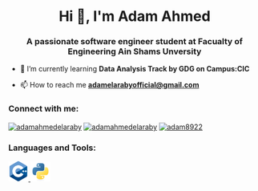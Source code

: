 <h1 align="center">Hi 👋, I'm Adam Ahmed</h1>
<h3 align="center">A passionate software engineer student at Facualty of Engineering Ain Shams Unversity</h3>

- 🌱 I’m currently learning **Data Analysis Track by GDG on Campus:CIC**

- 📫 How to reach me **adamelarabyofficial@gmail.com**

<h3 align="left">Connect with me:</h3>
<p align="left">
<a href="https://linkedin.com/in/adamahmedelaraby" target="blank"><img align="center" src="https://raw.githubusercontent.com/rahuldkjain/github-profile-readme-generator/master/src/images/icons/Social/linked-in-alt.svg" alt="adamahmedelaraby" height="30" width="40" /></a>
<a href="https://fb.com/adamahmedelaraby" target="blank"><img align="center" src="https://raw.githubusercontent.com/rahuldkjain/github-profile-readme-generator/master/src/images/icons/Social/facebook.svg" alt="adamahmedelaraby" height="30" width="40" /></a>
<a href="https://www.leetcode.com/adam8922" target="blank"><img align="center" src="https://raw.githubusercontent.com/rahuldkjain/github-profile-readme-generator/master/src/images/icons/Social/leet-code.svg" alt="adam8922" height="30" width="40" /></a>
</p>

<h3 align="left">Languages and Tools:</h3>
<p align="left"> <a href="https://www.w3schools.com/cpp/" target="_blank" rel="noreferrer"> <img src="https://raw.githubusercontent.com/devicons/devicon/master/icons/cplusplus/cplusplus-original.svg" alt="cplusplus" width="40" height="40"/> </a> <a href="https://www.python.org" target="_blank" rel="noreferrer"> <img src="https://raw.githubusercontent.com/devicons/devicon/master/icons/python/python-original.svg" alt="python" width="40" height="40"/> </a> </p>
